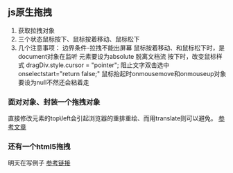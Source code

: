 ## js原生拖拽
1. 获取拉拽对象
2. 三个状态鼠标按下、鼠标按着移动、鼠标松下
3. 几个注意事项：
    边界条件-拉拽不能出屏幕
    鼠标按着移动、和鼠标松下时，是document对象在监听
    元素要设为absolute 脱离文档流
    按下时，改变鼠标样式 dragDiv.style.cursor = "pointer";
    阻止文字双击选中 onselectstart="return false;"
    鼠标抬起时onmousemove和onmouseup对象要设为null不然还会粘着走

### 面对对象、封装一个拖拽对象
直接修改元素的top\left会引起浏览器的重排重绘、而用translate则可以避免。
[参考文章](https://segmentfault.com/a/1190000012646340)


### 还有一个html5拖拽
明天在写例子
[参考链接](https://blog.csdn.net/weixin_41910848/article/details/82218243)


